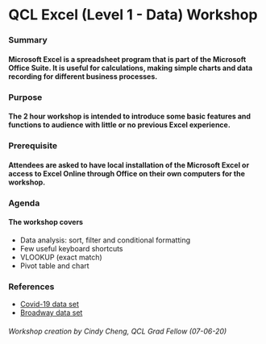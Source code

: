 # **QCL Excel (Level 1 - Data) Workshop**

### Summary

#### Microsoft Excel is a spreadsheet program that is part of the Microsoft Office Suite.  It is useful for calculations, making simple charts and data recording for different business processes.

### Purpose

#### The 2 hour workshop is intended to introduce some basic features and functions to audience with little or no previous Excel experience.

### Prerequisite

####  Attendees are asked to have local installation of the Microsoft Excel or access to Excel Online through Office on their own computers for the workshop.  

### Agenda

#### The workshop covers
* Data analysis: sort, filter and conditional formatting
* Few useful keyboard shortcuts
* VLOOKUP (exact match)
* Pivot table and chart

### References
* [Covid-19 data set](https://www.kaggle.com/sudalairajkumar/novel-corona-virus-2019-dataset)
* [Broadway data set](https://corgis-edu.github.io/corgis/csv/broadway/)

###### _Workshop creation by Cindy Cheng, QCL Grad Fellow (07-06-20)_
